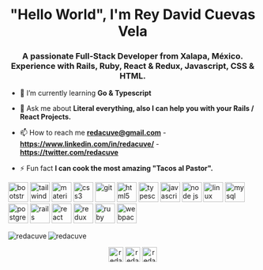 <h1 align="center">"Hello World", I'm Rey David Cuevas Vela</h1>
<h3 align="center">A passionate Full-Stack Developer from Xalapa, México. Experience with Rails, Ruby, React & Redux, Javascript, CSS & HTML.</h3>

- 🌱 I’m currently learning **Go & Typescript**

- 💬 Ask me about **Literal everything, also I can help you with your Rails / React Projects.**

- 📫 How to reach me **redacuve@gmail.com** - **https://www.linkedin.com/in/redacuve/** - **https://twitter.com/redacuve**

- ⚡ Fun fact **I can cook the most amazing "Tacos al Pastor".**

<p align="left"><img src="https://cdn.jsdelivr.net/gh/devicons/devicon/icons/bootstrap/bootstrap-plain.svg" alt="bootstrap" width="40" height="40"/> <img src="https://cdn.jsdelivr.net/gh/devicons/devicon/icons/tailwindcss/tailwindcss-original-wordmark.svg" alt="tailwind css" width="40" height="40" />  <img src="https://cdn.jsdelivr.net/gh/devicons/devicon/icons/materialui/materialui-original.svg" alt="material ui" width="40" height="40" /> <img src="https://cdn.jsdelivr.net/gh/devicons/devicon/icons/css3/css3-original-wordmark.svg" alt="css3" width="40" height="40"/> <img src="https://www.vectorlogo.zone/logos/git-scm/git-scm-icon.svg" alt="git" width="40" height="40"/> <img src="https://cdn.jsdelivr.net/gh/devicons/devicon/icons/html5/html5-original-wordmark.svg" alt="html5" width="40" height="40"/> <img src="https://cdn.jsdelivr.net/gh/devicons/devicon/icons/typescript/typescript-original.svg" alt="typescript" width="40" height="40" /> <img src="https://cdn.jsdelivr.net/gh/devicons/devicon/icons/javascript/javascript-original.svg" alt="javascript" width="40" height="40"/> <img src="https://cdn.jsdelivr.net/gh/devicons/devicon/icons/nodejs/nodejs-original-wordmark.svg" alt="node js" width="40" height="40" /> <img src="https://cdn.jsdelivr.net/gh/devicons/devicon/icons/linux/linux-original.svg" alt="linux" width="40" height="40"/> <img src="https://cdn.jsdelivr.net/gh/devicons/devicon/icons/mysql/mysql-original-wordmark.svg" alt="mysql" width="40" height="40"/> <img src="https://cdn.jsdelivr.net/gh/devicons/devicon/icons/postgresql/postgresql-original-wordmark.svg" alt="postgresql" width="40" height="40"/> <img src="https://cdn.jsdelivr.net/gh/devicons/devicon/icons/rails/rails-original-wordmark.svg" alt="rails" width="40" height="40"/> <img src="https://cdn.jsdelivr.net/gh/devicons/devicon/icons/react/react-original-wordmark.svg" alt="react" width="40" height="40"/> <img src="https://cdn.jsdelivr.net/gh/devicons/devicon/icons/redux/redux-original.svg" alt="redux" width="40" height="40"/> <img src="https://cdn.jsdelivr.net/gh/devicons/devicon/icons/ruby/ruby-original-wordmark.svg" alt="ruby" width="40" height="40"/> <img src="https://cdn.jsdelivr.net/gh/devicons/devicon/icons/webpack/webpack-original.svg" alt="webpack" width="40" height="40"/></p><img align="left" src="https://github-readme-stats.vercel.app/api/top-langs/?username=redacuve&layout=compact&hide=html" alt="redacuve" />

<img align="center" src="https://github-readme-stats.vercel.app/api?username=redacuve&show_icons=true" alt="redacuve" />

<p align="center">
<a href="https://codepen.io/redacuve" target="blank"><img align="center" src="https://cdn.jsdelivr.net/npm/simple-icons@3.0.1/icons/codepen.svg" alt="redacuve" height="30" width="30" /></a>
<a href="https://twitter.com/redacuve" target="blank"><img align="center" src="https://cdn.jsdelivr.net/npm/simple-icons@3.0.1/icons/twitter.svg" alt="redacuve" height="30" width="30" /></a>
<a href="https://linkedin.com/in/redacuve" target="blank"><img align="center" src="https://cdn.jsdelivr.net/npm/simple-icons@3.0.1/icons/linkedin.svg" alt="redacuve" height="30" width="30" /></a>
</p>
